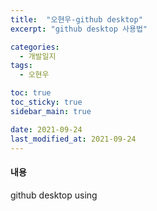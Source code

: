 ```yaml
---
title:  "오현우-github desktop"
excerpt: "github desktop 사용법"

categories:
  - 개발일지
tags:
  - 오현우

toc: true
toc_sticky: true
sidebar_main: true

date: 2021-09-24
last_modified_at: 2021-09-24
---
```


#### 내용
github desktop using
